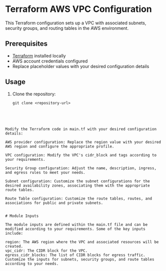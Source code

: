 # Terraform AWS VPC Configuration

This Terraform configuration sets up a VPC with associated subnets, security groups, and routing tables in the AWS environment.

## Prerequisites

- [Terraform](https://www.terraform.io/downloads.html) installed locally
- AWS account credentials configured
- Replace placeholder values with your desired configuration details

## Usage

1. Clone the repository:

   ```shell
   git clone <repository-url>




```shell

Modify the Terraform code in main.tf with your desired configuration details:

AWS provider configuration: Replace the region value with your desired AWS region and configure the appropriate profile.

VPC configuration: Modify the VPC's cidr_block and tags according to your requirements.

Security Group configuration: Adjust the name, description, ingress, and egress rules to meet your needs.

Subnet configuration: Customize the subnet configurations for the desired availability zones, associating them with the appropriate route tables.

Route Table configuration: Customize the route tables, routes, and associations for public and private subnets.


# Module Inputs

The module inputs are defined within the main.tf file and can be modified according to your requirements. Some of the key inputs include:

region: The AWS region where the VPC and associated resources will be created.
vpc_cidr: The CIDR block for the VPC.
egress_cidr_blocks: The list of CIDR blocks for egress traffic.
Customize the inputs for subnets, security groups, and route tables according to your needs.

